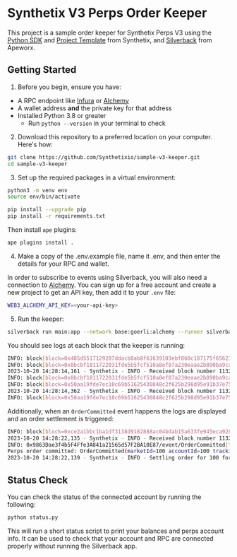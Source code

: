 # Synthetix V3 Perps Order Keeper

This project is a sample order keeper for Synthetix Perps V3 using the [Python SDK](https://github.com/Synthetixio/python-sdk) and [Project Template](https://github.com/Synthetixio/project-template-python) from Synthetix, and [Silverback](https://github.com/ApeWorX/silverback) from Apeworx.

## Getting Started

1. Before you begin, ensure you have:
* A RPC endpoint like [Infura](https://infura.io/) or [Alchemy](https://www.alchemy.com/)
* A wallet address **and** the private key for that address
* Installed Python 3.8 or greater
    * Run `python --version` in your terminal to check

2. Download this repository to a preferred location on your computer. Here's how:

```bash
git clone https://github.com/Synthetixio/sample-v3-keeper.git
cd sample-v3-keeper
```

3. Set up the required packages in a virtual environment:

```bash
python3 -m venv env
source env/bin/activate

pip install --upgrade pip
pip install -r requirements.txt
```

Then install `ape` plugins:

```bash
ape plugins install .
```

4. Make a copy of the .env.example file, name it .env, and then enter the details for your RPC and wallet.

In order to subscribe to events using Silverback, you will also need a connection to [Alchemy](https://www.alchemy.com/). You can sign up for a free account and create a new project to get an API key, then add it to your `.env` file:

```bash
WEB3_ALCHEMY_API_KEY=<your-api-key>
```

5. Run the keeper:

```bash
silverback run main:app --network base:goerli:alchemy --runner silverback.runner:WebsocketRunner
```

You should see logs at each block that the keeper is running:
```bash
INFO: block[block=0x485d5517129207ddacb0ab8f61639103ebf860c187175f656232b50bbb63f685] - 0.000s (0.0%)
INFO: block[block=0x8bcbf1811722031fde5b5fcf510a8ef87a230eaae2b890ba9ca17be8a8ffc94d] - Started
2023-10-20 14:28:14,161 - Synthetix - INFO - Received block number 11320038
INFO: block[block=0x8bcbf1811722031fde5b5fcf510a8ef87a230eaae2b890ba9ca17be8a8ffc94d] - 0.000s (0.0%)
INFO: block[block=0x50aa19fde7ec10c69b51625430848c2f625b298d95e91b37e750e34039221816] - Started
2023-10-20 14:28:14,362 - Synthetix - INFO - Received block number 11320039
INFO: block[block=0x50aa19fde7ec10c69b51625430848c2f625b298d95e91b37e750e34039221816] - 0.000s (0.0%)
```

Additionally, when an `OrderCommitted` event happens the logs are displayed and an order settlement is triggered:

```bash
INFO: block[block=0xce2a1bbc1ba1df3138d9182888ac04bdab15a633fe945eca928b3e0f8d34dcbd] - Started
2023-10-20 14:28:22,135 - Synthetix - INFO - Received block number 11320042
INFO: 0x9863Dae3f4b5F4Ffe3A841a21565d57F2BA10E87/event/OrderCommitted[txn=0x4f220ae82677e80de01f041e92fe6de19d9b19bf16d8d582129308906c857e59,log_index=32] - Started
Perps order committed: OrderCommitted(marketId=100 accountId=100 trackingCode=0x4b57454e54410000000000000000000000000000000000000000000000000000 orderType=0 sizeDelta=62200000000000000 acceptablePrice=1623332565317468836725 settlementTime=1697833717 expirationTime=1697833777 sender=0x43C92D390D3ED89716e4a0776d8Aea1fB965D55D)
2023-10-20 14:28:22,139 - Synthetix - INFO - Settling order for 100 for market ETH
```

## Status Check

You can check the status of the connected account by running the following:

```bash
python status.py
```

This will run a short status script to print your balances and perps account info. It can be used to check that your account and RPC are connected properly without running the Silverback app.